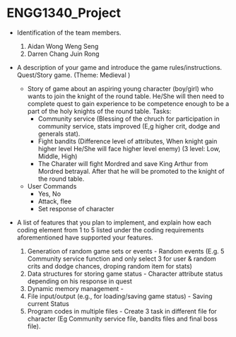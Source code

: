 # ENGG1340_Project

* Identification of the team members.
  1. Aidan Wong Weng Seng
  2. Darren Chang Juin Rong

* A description of your game and introduce the game rules/instructions.
  Quest/Story game. (Theme: Medieval )
  * Story of game about an aspiring young character (boy/girl) who wants to join the knight of the round table. He/She will then need to complete quest to gain experience to be competence enough to be a part of the holy knights of the round table.
    Tasks:
    - Community service (Blessing of the chruch for participation in community service, stats improved (E,g higher crit, dodge and generals stat).
    - Fight bandits (Difference level of attributes, When knight gain higher level He/She will face higher level enemy) (3 level: Low, Middle, High)
    - The Charater will fight Mordred and save King Arthur from Mordred betrayal. After that he will be promoted to the knight of the round table.
  * User Commands
    - Yes, No
    - Attack, flee
    - Set response of character
* A list of features that you plan to implement, and explain how each coding element from 1 to 5 listed under the coding requirements aforementioned have supported your features.
  1. Generation of random game sets or events - Random events (E.g. 5 Community service function and only select 3 for user & random crits and dodge chances, droping random item for stats)
  2. Data structures for storing game status - Character attribute status depending on his response in quest
  3. Dynamic memory management - 
  4. File input/output (e.g., for loading/saving game status) - Saving current Status
  5. Program codes in multiple files - Create 3 task in different file for character (Eg Community service file, bandits files and final boss file).

